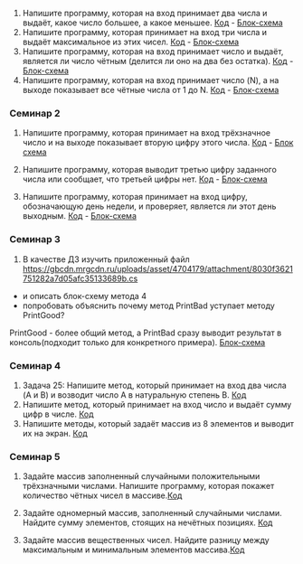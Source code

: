 1. Напишите программу, которая на вход принимает два числа и выдаёт, какое число большее, а какое меньшее. [Код](Lesson01/Task01/Program.cs) - [Блок-схема](Lesson01/Task01/example.drawio.png)
2. Напишите программу, которая принимает на вход три числа и выдаёт максимальное из этих чисел. [Код](Lesson01/Task02/Program.cs) - [Блок-схема](Lesson01/Task02/example.drawio.png)
 3. Напишите программу, которая на вход принимает число и выдаёт, является ли число чётным (делится ли оно на два без остатка). [Код](Lesson01/Task03/Program.cs) - [Блок-схема](Lesson01/Task03/example.drawio.png)
 4.  Напишите программу, которая на вход принимает число (N), а на выходе показывает все чётные числа от 1 до N. [Код](Lesson01/Task04/Program.cs) - [Блок-схема](Lesson01/Task04/example.drawio.png)
 
 ### Семинар 2 
1. Напишите программу, которая принимает на вход трёхзначное число и на выходе показывает вторую цифру этого числа. [Код](Lesson02/Task01/Program.cs) - [Блок схема](Lesson02/Task01/example.drawio.png)
2. Напишите программу, которая выводит третью цифру заданного числа или сообщает, что третьей цифры нет.
[Код](Lesson02/Task02/Program.cs) - [Блок-схема](Lesson02/Task02/example.drawio.png)

3. Напишите программу, которая принимает на вход цифру, обозначающую день недели, 
и проверяет, является ли этот день выходным. [Код](Lesson02/Task03/Program.cs) - [Блок-схема](Lesson02/Task03/ex.drawio.png)

### Семинар 3
1. В качестве ДЗ изучить приложенный файл
https://gbcdn.mrgcdn.ru/uploads/asset/4704179/attachment/8030f3621751282a7d05afc35133689b.cs
* и описать блок-схему метода 4
* попробовать объяснить почему метод PrintBad уступает методу PrintGood?

 PrintGood - более общий метод, а PrintBad сразу выводит результат в консоль(подходит только для конкретного примера).
[Блок-схема](Lesson03/Task04/ex.drawio.png)

### Семинар 4
1. Задача 25: Напишите метод, который принимает на вход два числа (A и B) и возводит число A в натуральную степень B. [Код](Lesson04/Task01/Program.cs)
2. Напишите метод, который принимает на вход число и выдаёт сумму цифр в числе. [Код](Lesson04/Task02/Program.cs)
3. Напишите методы, который задаёт массив из 8 элементов и выводит их на экран. [Код](Lesson04/Task03/Program.cs)

### Семинар 5
1. Задайте массив заполненный случайными положительными трёхзначными числами.  Напишите программу, которая покажет количество чётных чисел в массиве.[Код](Lesson05/Task01/Program.cs)

2. Задайте одномерный массив, заполненный случайными числами. Найдите сумму элементов, стоящих на нечётных позициях. [Код](Lesson05/Task02/Program.cs)
2. Задайте массив вещественных чисел. Найдите разницу между максимальным и минимальным элементов массива.[Код](Lesson05/Task03/Program.cs)